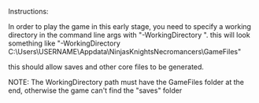 Instructions:

In order to play the game in this early stage, you need to specify a working directory in the command line args with "-WorkingDirectory <PATH>".
this will look something like "-WorkingDirectory C:\Users\USERNAME\Appdata\NinjasKnightsNecromancers\GameFiles\"

this should allow saves and other core files to be generated.

NOTE: The WorkingDirectory path must have the GameFiles folder at the end, otherwise the game can't find the "saves" folder
